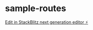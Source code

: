 # sample-routes

[Edit in StackBlitz next generation editor ⚡️](https://stackblitz.com/~/github.com/kathiravaan-ts/sample-routes)